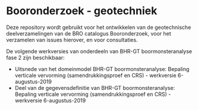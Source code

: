 # Booronderzoek - geotechniek
Deze repository wordt gebruikt voor het ontwikkelen van de geotechnische deelverzamelingen van de BRO catalogus Booronderzoek, voor het verzamelen van issues hierover, en voor consultaties. 

De volgende werkversies van onderdeeln van BHR-GT boormonsteranalyse fase 2 zijn beschikbaar:
- Uitsnede van het domeinmodel BHR-GT boormonsteranalyse: Bepaling verticale vervorming (samendrukkingsproef en CRS) - werkversie 6-augustus-2019
- Deel van de gegevensdefinitie van BHR-GT boormonsteranalyse: Bepaling verticale vervorming (samendrukkingsproef en CRS) - werkversie 6-augustus-2019

[1]: https://github.com/BROprogramma/BHR-GT/blob/gh-pages/20190806%20Domeinmodel%20BRO%20BHR-GT%20bma%20bepaling%20schuifsterkte%20werkversie.pdf
[2]: https://github.com/BROprogramma/BHR-GT/blob/gh-pages/20190806%20Domeinmodel%20BRO%20BHR-GT%20bma%20bepaling%20verticale%20vervorming%20werkversie.pdf
[3]: https://github.com/BROprogramma/BHR-GT/blob/gh-pages/20190806%20gegevensdefinitie%20BRO%20BHR-GT%20bma%20bepaling%20schuifsterkte%20werkversie.pdf
[4]: https://github.com/BROprogramma/BHR-GT/blob/gh-pages/20190806%20gegevensdefinitie%20BRO%20BHR-GT%20bma%20bepaling%20verticale%20vervorming%20werkversie.pdf
